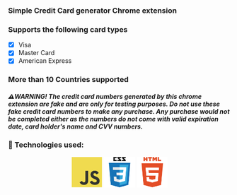 ### Simple Credit Card generator Chrome extension 

### Supports the following card types

- [x] Visa
- [x] Master Card
- [x] American Express

### More than 10 Countries supported

##### ⚠️WARNING! The credit card numbers generated by this chrome extension are fake and are only for testing purposes. Do not use these fake credit card numbers to make any purchase. Any purchase would not be completed either as the numbers do not come with valid expiration date, card holder's name and CVV numbers.

### :rocket: Technologies used:
<p align="center">
	<img src="https://github.com/devicons/devicon/blob/master/icons/javascript/javascript-original.svg" alt="js" width="70" height="70"/>
	<img src="https://github.com/devicons/devicon/blob/master/icons/css3/css3-original-wordmark.svg" alt="css3" width="70" height="70"/>
	<img src="https://github.com/devicons/devicon/blob/master/icons/html5/html5-plain-wordmark.svg" alt="html5"  width="70" height="70"/>
</p>
